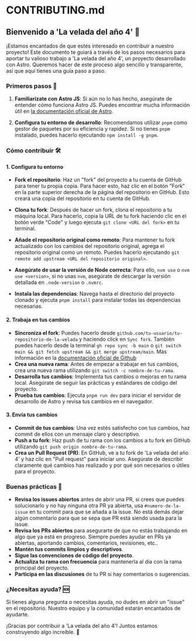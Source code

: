 # CONTRIBUTING.md

## Bienvenido a 'La velada del año 4' 🌌

¡Estamos encantados de que estés interesado en contribuir a nuestro proyecto! Este documento te guiará a través de los pasos necesarios para aportar tu valioso trabajo a 'La velada del año 4', un proyecto desarrollado con Astro. Queremos hacer de este proceso algo sencillo y transparente, así que aquí tienes una guía paso a paso.

### Primeros pasos 🚀

1. **Familiarízate con Astro JS**: Si aún no lo has hecho, asegúrate de entender cómo funciona Astro JS. Puedes encontrar mucha información útil en [la documentación oficial de Astro](https://docs.astro.build).

2. **Configura tu entorno de desarrollo**: Recomendamos utilizar `pnpm` como gestor de paquetes por su eficiencia y rapidez. Si no tienes `pnpm` instalado, puedes hacerlo ejecutando `npm install -g pnpm`.

### Cómo contribuir 🛠

#### 1. Configura tu entorno

- **Fork el repositorio**: Haz un "fork" del proyecto a tu cuenta de GitHub para tener tu propia copia. Para hacer esto, haz clic en el botón "Fork" en la parte superior derecha de la página del repositorio en GitHub. Esto creará una copia del repositorio en tu cuenta de GitHub.

- **Clona tu fork**: Después de hacer un fork, clona el repositorio a tu máquina local. Para hacerlo, copia la URL de tu fork haciendo clic en el botón verde "Code" y luego ejecuta `git clone <URL del fork>` en tu terminal.

- **Añade el repositorio original como remoto**: Para mantener tu fork actualizado con los cambios del repositorio original, agrega el repositorio original como un remoto. Puedes hacerlo ejecutando `git remote add upstream <URL del repositorio original>`.

- **Asegúrate de usar la versión de Node correcta**: Para ello, `nvm use` o `nvm use <version>`, si no usas `nvm`, asegúrate de descargar la versión detallada en `.node-version` o `.nvmrc`.

- **Instala las dependencias**: Navega hasta el directorio del proyecto clonado y ejecuta `pnpm install` para instalar todas las dependencias necesarias.

#### 2. Trabaja en tus cambios

- **Sincroniza el fork**: Puedes hacerlo desde `github.com/tu-usuario/tu-repositorio-de-la-velada` y haciendo click en `Sync fork`. También puedes hacerlo desde la terminal `gh repo sync -b main` o `git switch main && git fetch upstream && git merge upstream/main`. Más información en la [documentación oficial de Github](https://docs.github.com/en/pull-requests/collaborating-with-pull-requests/working-with-forks/syncing-a-fork)
- **Crea una nueva rama**: Antes de empezar a trabajar en tus cambios, crea una nueva rama utilizando `git switch -c nombre-de-tu-rama`.
- **Desarrolla tus cambios**: Implementa tus cambios o mejoras en tu rama local. Asegúrate de seguir las prácticas y estándares de código del proyecto.
- **Prueba tus cambios**: Ejecuta `pnpm run dev` para iniciar el servidor de desarrollo de Astro y revisa tus cambios en el navegador.

#### 3. Envía tus cambios

- **Commit de tus cambios**: Una vez estés satisfecho con tus cambios, haz commit de ellos con un mensaje claro y descriptivo.
- **Push a tu fork**: Haz push de tu rama con los cambios a tu fork en GitHub utilizando `git push origin nombre-de-tu-rama`.
- **Crea un Pull Request (PR)**: En GitHub, ve a tu fork de 'La velada del año 4' y haz clic en "Pull request" para iniciar uno. Asegúrate de describir claramente qué cambios has realizado y por qué son necesarios o útiles para el proyecto.

### Buenas prácticas 🌟

- **Revisa los issues abiertos** antes de abrir una PR, si crees que puedes solucionarlo y no hay ninguna otra PR ya abierta, usa `#numero-de-la-issue` en tu commit para que se añada a la issue. No está demás dejar algún comentario para que se sepa que PR está siendo usada para la issue.
- **Revisa los PRs abiertos** para asegurarte de que no estás trabajando en algo que ya está en progreso. Siempre puedes ayudar en PRs ya abiertas, aportando cambios, comentarios, revisiones, etc..
- **Mantén tus commits limpios y descriptivos**.
- **Sigue las convenciones de código del proyecto**.
- **Actualiza tu rama con frecuencia** para mantenerla al día con la rama principal del proyecto.
- **Participa en las discusiones** de tu PR si hay comentarios o sugerencias.

### ¿Necesitas ayuda? 🆘

Si tienes alguna pregunta o necesitas ayuda, no dudes en abrir un "issue" en el repositorio. Nuestro equipo y la comunidad estarán encantados de ayudarte.

¡Gracias por contribuir a 'La velada del año 4'! Juntos estamos construyendo algo increíble. 🚀
